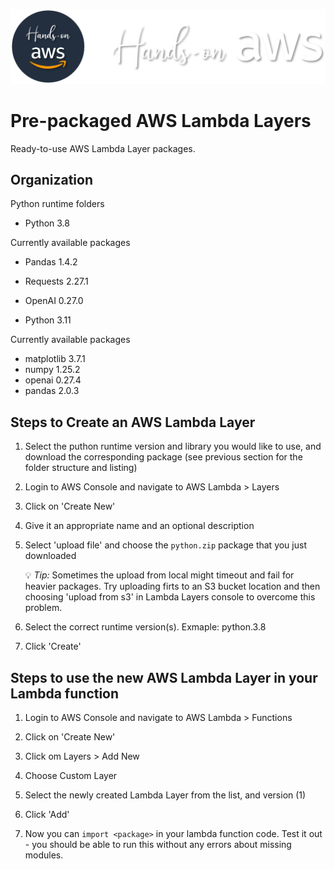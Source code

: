 
![Hands-on AWS](https://github.com/handsonaws/common-assets/blob/3245081c723dc7f20982872762fe5cf4daee1b61/images/logotype.png?raw=true "Hands-on AWS")

# Pre-packaged AWS Lambda Layers

Ready-to-use AWS Lambda Layer packages.

## Organization

Python runtime folders

- Python 3.8

Currently available packages

- Pandas 1.4.2
- Requests 2.27.1
- OpenAI 0.27.0

- Python 3.11

Currently available packages

- matplotlib 3.7.1
- numpy 1.25.2
- openai 0.27.4
- pandas 2.0.3

## Steps to Create an AWS Lambda Layer

1. Select the puthon runtime version and library you would like to use, and download the corresponding package (see previous section for the folder structure and listing)

2. Login to AWS Console and navigate to AWS Lambda > Layers

3. Click on 'Create New'

4. Give it an appropriate name and an optional description

5. Select 'upload file' and choose the `python.zip` package that you just downloaded

    💡 *Tip:* Sometimes the upload from local might timeout and fail for heavier packages. Try uploading firts to an S3 bucket location and then choosing 'upload from s3' in Lambda Layers console to overcome this problem.

6. Select the correct runtime version(s). Exmaple: python.3.8

7. Click 'Create'

## Steps to use the new AWS Lambda Layer in your Lambda function

1. Login to AWS Console and navigate to AWS Lambda > Functions

2. Click on 'Create New'

3. Click om Layers > Add New

4. Choose Custom Layer

5. Select the newly created Lambda Layer from the list, and version (1)

6. Click 'Add'

7. Now you can `import <package>` in your lambda function code. Test it out - you should be able to run this without any errors about missing modules.
